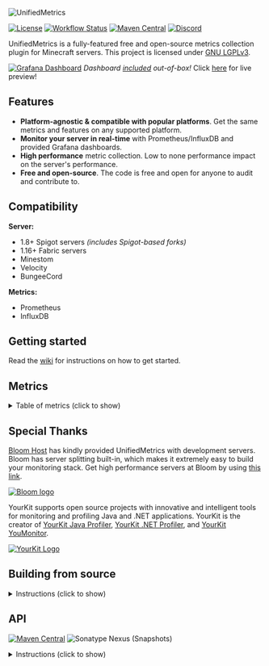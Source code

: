 ![UnifiedMetrics](.github/assets/banner.png) 

[![License](https://img.shields.io/github/license/Cubxity/UnifiedMetrics?style=flat-square)](COPYING.LESSER)
[![Workflow Status](https://img.shields.io/github/workflow/status/Cubxity/UnifiedMetrics/gradle-preview-ci/master?style=flat-square)](https://github.com/Cubxity/UnifiedMetrics/actions)
[![Maven Central](https://img.shields.io/maven-central/v/dev.cubxity.plugins/unifiedmetrics-api?color=green&style=flat-square)](https://search.maven.org/search?q=g:dev.cubxity.plugins%20a:unifiedmetrics-api)
[![Discord](https://img.shields.io/badge/join-discord-blue?style=flat-square)](https://discord.gg/kDDhqJmPpA)

UnifiedMetrics is a fully-featured free and open-source metrics collection plugin for Minecraft servers. This project is
licensed under [GNU LGPLv3](COPYING.LESSER).

[![Grafana Dashboard](.github/assets/grafana.png)](https://unifiedmetrics-demo.cubxity.dev)
*Dashboard [included](https://github.com/Cubxity/UnifiedMetrics/wiki/Grafana) out-of-box!*
Click [here](https://unifiedmetrics-demo.cubxity.dev) for live preview!

## Features

- **Platform-agnostic & compatible with popular platforms**. Get the same metrics and features on any supported
  platform.
- **Monitor your server in real-time** with Prometheus/InfluxDB and provided Grafana dashboards.
- **High performance** metric collection. Low to none performance impact on the server's performance.
- **Free and open-source**. The code is free and open for anyone to audit and contribute to.

## Compatibility

**Server:**

- 1.8+ Spigot servers *(includes Spigot-based forks)*
- 1.16+ Fabric servers
- Minestom
- Velocity
- BungeeCord

**Metrics:**

- Prometheus
- InfluxDB

## Getting started

Read the [wiki](https://github.com/Cubxity/UnifiedMetrics/wiki) for instructions on how to get started.

## Metrics

<details> 
  <summary>Table of metrics (click to show)</summary>

| Collector     | Description                                     | Platform         | Default |
|---------------|-------------------------------------------------|------------------|---------|
| systemGc      | Garbage collection duration and freed bytes     | All              | true    |
| systemMemory  | Memory used, committed, max and init            | All              | true    |
| systemProcess | CPU load, seconds, and process start time       | All              | true    |
| systemThread  | Current, daemon, started, and peak thread count | All              | true    |
| events        | Login, join, quit, chat, and ping event counter | All              | true    |
| server        | Plugins count and player counts                 | All              | true    |
| tick          | Tick duration histogram                         | Bukkit, Minestom | true    |
| world         | World entities, players, and chunks count       | Bukkit, Minestom | true    |

</details>

## Special Thanks

[Bloom Host](https://billing.bloom.host/aff.php?aff=9) has kindly provided UnifiedMetrics with development servers.
Bloom has server splitting built-in, which makes it extremely easy to build your monitoring stack. Get high performance
servers at Bloom by using [this link](https://billing.bloom.host/aff.php?aff=9).

[![Bloom logo](https://billing.bloom.host/templates/lagom/assets/img/logo/logo_big_inverse.svg)](https://billing.bloom.host/aff.php?aff=9)

YourKit supports open source projects with innovative and intelligent tools for monitoring and profiling Java and .NET
applications. YourKit is the creator of [YourKit Java Profiler](https://www.yourkit.com/java/profiler/),
[YourKit .NET Profiler](https://www.yourkit.com/.net/profiler/),
and [YourKit YouMonitor](https://www.yourkit.com/youmonitor/).

[![YourKit Logo](https://www.yourkit.com/images/yklogo.png)](https://www.yourkit.com/)

## Building from source

<details> 
  <summary>Instructions (click to show)</summary>

**Requirements:**

- JDK 8+ (16+ for Fabric, 17+ for Minestom)
- Git (Optional)

To build UnifiedMetrics, you need to obtain the source code first. You can download the source from GitHub or use the
Git CLI.

```bash
$ git clone https://github.com/Cubxity/UnifiedMetrics && cd UnifiedMetrics
```

Open a terminal in the cloned directory and run the following command. The following command will build all subprojects.

```bash
$ ./gradlew assemble -x signArchives
```

> `-x signArchives` is required to skip signing, unless you have signing set up

To build a specific subproject, you can prefix it with the subproject path. For example:

```bash
$ ./gradlew :unifiedmetrics-platform-bukkit:assemble -x signArchives
```

The output artifacts can be found in `subproject/build/libs`.
</details>

## API

[![Maven Central](https://img.shields.io/maven-central/v/dev.cubxity.plugins/unifiedmetrics-api?color=green&style=flat-square)](https://search.maven.org/search?q=g:dev.cubxity.plugins%20a:unifiedmetrics-api)
![Sonatype Nexus (Snapshots)](https://img.shields.io/nexus/s/dev.cubxity.plugins/unifiedmetrics-api?color=yellow&label=snapshots&server=https%3A%2F%2Fs01.oss.sonatype.org&style=flat-square)

<details> 
  <summary>Instructions (click to show)</summary>

### Examples

Example plugins can be found under [examples](examples) directory.

### Gradle (Kotlin)

```kotlin
repositories {
    mavenCentral()

    // Snapshots repository (only required for -SNAPSHOT versions)
    maven("https://s01.oss.sonatype.org/content/repositories/snapshots/")
}
```

```kotlin
dependencies {
    // Replace this with the desired version
    compileOnly("dev.cubxity.plugins", "unifiedmetrics-api", "0.3.6")
}
```

### Usage

Add `:unifiedmetrics-api` as a dependency (compileOnly/provided). Prefer using platform's service manager if possible.

```kotlin
import dev.cubxity.plugins.metrics.api.UnifiedMetricsProvider

/* ... */

val api = UnifiedMetricsProvider.get()
```

</details>
